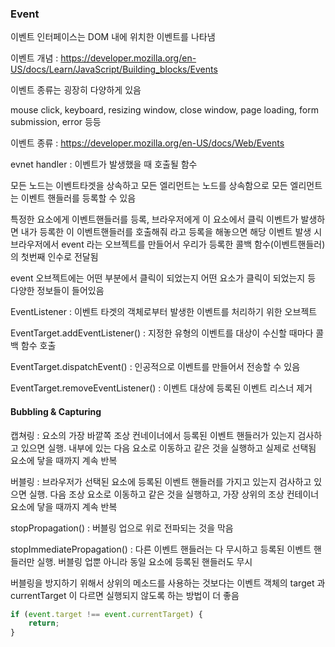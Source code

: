 ### Event

이벤트 인터페이스는 DOM 내에 위치한 이벤트를 나타냄

이벤트 개념 : https://developer.mozilla.org/en-US/docs/Learn/JavaScript/Building_blocks/Events

이벤트 종류는 굉장히 다양하게 있음

mouse click, keyboard, resizing window, close window, page loading, form submission, error 등등

이벤트 종류 : https://developer.mozilla.org/en-US/docs/Web/Events



evnet handler : 이벤트가 발생했을 때 호출될 함수

모든 노드는 이벤트타겟을 상속하고 모든 엘리먼트는 노드를 상속함으로 모든 엘리먼트는 이벤트 핸들러를 등록할 수 있음

특정한 요소에게 이벤트핸들러를 등록, 브라우저에게 이 요소에서 클릭 이벤트가 발생하면 내가 등록한 이 이벤트핸들러를 호출해줘 라고 등록을 해놓으면 해당 이벤트 발생 시 브라우저에서 event 라는 오브젝트를 만들어서 우리가 등록한 콜백 함수(이벤트핸들러)의 첫번째 인수로 전달됨

event 오브젝트에는 어떤 부분에서 클릭이 되었는지 어떤 요소가 클릭이 되었는지 등 다양한 정보들이 들어있음



EventListener : 이벤트 타겟의 객체로부터 발생한 이벤트를 처리하기 위한 오브젝트

EventTarget.addEventListener() : 지정한 유형의 이벤트를 대상이 수신할 때마다 콜백 함수 호출

EventTarget.dispatchEvent() : 인공적으로 이벤트를 만들어서 전송할 수 있음

EventTarget.removeEventListener() : 이벤트 대상에 등록된 이벤트 리스너 제거



#### Bubbling & Capturing

캡쳐링 : 요소의 가장 바깥쪽 조상 컨네이너에서 등록된 이벤트 핸들러가 있는지 검사하고 있으면 실행. 내부에 있는 다음 요소로 이동하고 같은 것을 실행하고 실제로 선택됨 요소에 닿을 때까지 계속 반복

버블링 : 브라우저가 선택된 요소에 등록된 이벤트 핸들러를 가지고 있는지 검사하고 있으면 실행. 다음 조상 요소로 이동하고 같은 것을 실행하고, 가장 상위의 조상 컨테이너 요소에 닿을 때까지 계속 반복

stopPropagation() : 버블링 업으로 위로 전파되는 것을 막음

stopImmediatePropagation() : 다른 이벤트 핸들러는 다 무시하고 등록된 이벤트 핸들러만 실행. 버블링 업뿐 아니라 동일 요소에 등록된 핸들러도 무시

버블링을 방지하기 위해서 상위의 메소드를 사용하는 것보다는 이벤트 객체의 target 과 currentTarget 이 다르면 실행되지 않도록 하는 방법이 더 좋음

```js
if (event.target !== event.currentTarget) {
	return;
}
```

